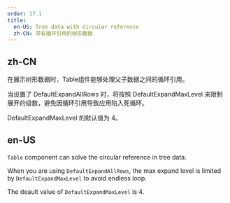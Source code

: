 ```yaml
---
order: 17.1
title:
  en-US: Tree data with circular reference
  zh-CN: 带有循环引用的树形数据
---
```


## zh-CN

在展示树形数据时，Table组件能够处理父子数据之间的循环引用。

当设置了 DefaultExpandAllRows 时，将按照 DefaultExpandMaxLevel 来限制展开的级数，避免因循环引用导致应用陷入死循环。

DefaultExpandMaxLevel 的默认值为 4。

## en-US

`Table` component can solve the circular reference in tree data.

When you are using `DefaultExpandAllRows`, the max expand level is limited by `DefaultExpandMaxLevel` to avoid endless loop.

The deault value of `DefaultExpandMaxLevel` is 4.


